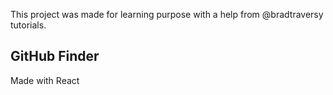 This project was made for learning purpose with a help from @bradtraversy tutorials.

## GitHub Finder
Made with React